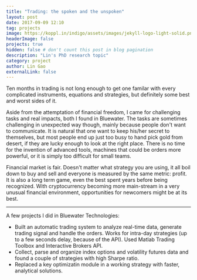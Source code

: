 ```yaml
---
title: "Trading: the spoken and the unspoken"
layout: post
date: 2017-09-09 12:10
tag: projects
image: https://koppl.in/indigo/assets/images/jekyll-logo-light-solid.png
headerImage: false
projects: true
hidden: false # don't count this post in blog pagination
description: "Lin's PhD research topic"
category: project
author: Lin Gao
externalLink: false
---
```


Ten months in trading is not long enough to get one familar with every complicated instruments, equations and strategies, but definitely some best and worst sides of it.

Aside from the attemptation of financial freedom, I came for challenging tasks and real impacts, both I found in Bluewater. The tasks are sometimes challenging in unexpected way though, mainly because people don't want to communicate. It is natural that one want to keep his/her secret to themselves, but most people end up just too busy to hand pick gold from desert, if they are lucky enough to look at the right place. There is no time for the invention of advanced tools, machines that could be orders more powerful, or it is simply too difficult for small teams. 

Financial market is fair. Doesn't matter what strategy you are using, it all boil down to buy and sell and everyone is measured by the same metric: profit. It is also a long term game, even the best spent years before being recognized. With cryptocurrency becoming more main-stream in a very unusual financial environment, opportunities for newcomers might be at its best.  

---

A few projects I did in Bluewater Technologies:

- Built an automatic trading system to analyze real-time data, generate trading signal and handle the orders. Works for intra-day strategies (up to a few seconds delay, because of the API). Used Matlab Trading Toolbox and Interactive Brokers API.
- Collect, parse and organize index options and volatility futures data and found a couple of strategies with high Sharpe ratio.
- Replaced a key optimizatin module in a working strategy with faster, analytical solutions.

